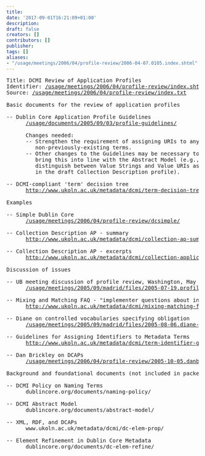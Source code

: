 ```yaml
---
title: 
date: '2017-09-01T16:21:09+01:00'
description: 
draft: false
creators: []
contributors: []
publisher: 
tags: []
aliases:
- "/usage/meetings/2006/04/profile-review/2006-04-07.0105.index.shtml"
---
```


<pre>
Title: DCMI Review of Application Profiles
Identifier: <a href="/usage/meetings/2006/04/profile-review/index.shtml">/usage/meetings/2006/04/profile-review/index.shtml</a>
Source: <a href="/usage/meetings/2006/04/profile-review/index.txt">/usage/meetings/2006/04/profile-review/index.txt</a>

Basic documents for the review of application profiles

-- Dublin Core Application Profile Guidelines
      <a href="/usage/documents/2005/09/03/profile-guidelines/">/usage/documents/2005/09/03/profile-guidelines/</a>

      Changes needed:
      -- Strengthen the requirement of assigning URIs to any
         non-previously-existing terms.
      -- Other changes to the Guidelines may be necessary to
         bring this into line with the Abstract Model (e.g., to
         distinguish between Value Strings and Value URIs as 
         in the draft Collection Description profile).

-- DCMI-compliant 'term' decision tree
      <a href="http://www.ukoln.ac.uk/metadata/dcmi/term-decision-tree/">http://www.ukoln.ac.uk/metadata/dcmi/term-decision-tree/</a>

Examples

-- Simple Dublin Core
      <a href="/usage/meetings/2006/04/profile-review/dcsimple/">/usage/meetings/2006/04/profile-review/dcsimple/</a>

-- Collection Description AP - summary
      <a href="http://www.ukoln.ac.uk/metadata/dcmi/collection-ap-summary/">http://www.ukoln.ac.uk/metadata/dcmi/collection-ap-summary/</a>

-- Collection Description AP - excerpts
      <a href="http://www.ukoln.ac.uk/metadata/dcmi/collection-application-profile/">http://www.ukoln.ac.uk/metadata/dcmi/collection-application-profile/</a>

Discussion of issues

-- UB meeting discussion of profile review, Washington, May 2005
      <a href="/usage/meetings/2005/09/madrid/files/2005-07-19.profile-review.txt">/usage/meetings/2005/09/madrid/files/2005-07-19.profile-review.txt</a>

-- Mixing and Matching FAQ - "implementer questions about incorporating XML semantics"
      <a href="http://www.ukoln.ac.uk/metadata/dcmi/mixing-matching-faq/">http://www.ukoln.ac.uk/metadata/dcmi/mixing-matching-faq/</a>

-- Diane on controlled vocabularies specifying obligation
      <a href="/usage/meetings/2005/09/madrid/files/2005-08-06.diane-on-dcap-guidelines.txt">/usage/meetings/2005/09/madrid/files/2005-08-06.diane-on-dcap-guidelines.txt</a>

-- Guidelines for Assigning Identifiers to Metadata Terms
      <a href="http://www.ukoln.ac.uk/metadata/dcmi/term-identifier-guidelines/">http://www.ukoln.ac.uk/metadata/dcmi/term-identifier-guidelines/</a>

-- Dan Brickley on DCAPs
      <a href="/usage/meetings/2006/04/profile-review/2005-10-05.danbri-dcap-draft.txt">/usage/meetings/2006/04/profile-review/2005-10-05.danbri-dcap-draft.txt</a>

Background and foundational documents (not included in packet)

-- DCMI Policy on Naming Terms
      dublincore.org/documents/naming-policy/

-- DCMI Abstract Model
      dublincore.org/documents/abstract-model/

-- XML, RDF, and DCAPs
      www.ukoln.ac.uk/metadata/dcmi/dc-elem-prop/

-- Element Refinement in Dublin Core Metadata
      dublincore.org/documents/dc-elem-refine/

</pre>
